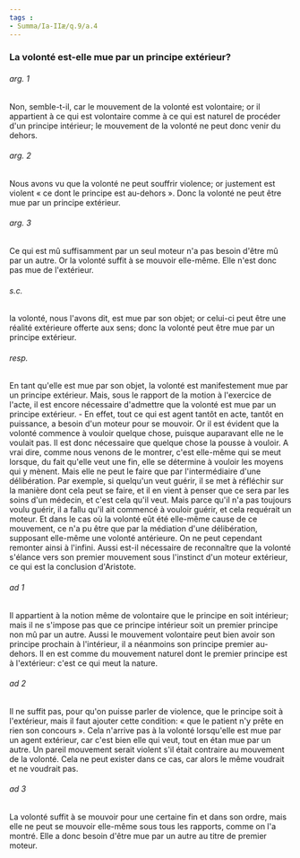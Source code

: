 ```yaml
---
tags : 
- Summa/Ia-IIæ/q.9/a.4
---
```


### La volonté est-elle mue par un principe extérieur?

###### arg. 1
Non, semble-t-il, car le mouvement de la volonté est volontaire; or il appartient à ce qui est volontaire comme à ce qui est naturel de procéder d'un principe intérieur; le mouvement de la volonté ne peut donc venir du dehors. 

###### arg. 2
Nous avons vu que la volonté ne peut souffrir violence; or justement est violent « ce dont le principe est au-dehors ». Donc la volonté ne peut être mue par un principe extérieur. 

###### arg. 3
Ce qui est mû suffisamment par un seul moteur n'a pas besoin d'être mû par un autre. Or la volonté suffit à se mouvoir elle-même. Elle n'est donc pas mue de l'extérieur. 

###### s.c.
la volonté, nous l'avons dit, est mue par son objet; or celui-ci peut être une réalité extérieure offerte aux sens; donc la volonté peut être mue par un principe extérieur. 

###### resp.
En tant qu'elle est mue par son objet, la volonté est manifestement mue par un principe extérieur. Mais, sous le rapport de la motion à l'exercice de l'acte, il est encore nécessaire d'admettre que la volonté est mue par un principe extérieur. - En effet, tout ce qui est agent tantôt en acte, tantôt en puissance, a besoin d'un moteur pour se mouvoir. Or il est évident que la volonté commence à vouloir quelque chose, puisque auparavant elle ne le voulait pas. Il est donc nécessaire que quelque chose la pousse à vouloir. A vrai dire, comme nous venons de le montrer, c'est elle-même qui se meut lorsque, du fait qu'elle veut une fin, elle se détermine à vouloir les moyens qui y mènent. Mais elle ne peut le faire que par l'intermédiaire d'une délibération. Par exemple, si quelqu'un veut guérir, il se met à réfléchir sur la manière dont cela peut se faire, et il en vient à penser que ce sera par les soins d'un médecin, et c'est cela qu'il veut. Mais parce qu'il n'a pas toujours voulu guérir, il a fallu qu'il ait commencé à vouloir guérir, et cela requérait un moteur. Et dans le cas où la volonté eût été elle-même cause de ce mouvement, ce n'a pu être que par la médiation d'une délibération, supposant elle-même une volonté antérieure. On ne peut cependant remonter ainsi à l'infini. Aussi est-il nécessaire de reconnaître que la volonté s'élance vers son premier mouvement sous l'instinct d'un moteur extérieur, ce qui est la conclusion d'Aristote. 

###### ad 1
Il appartient à la notion même de volontaire que le principe en soit intérieur; mais il ne s'impose pas que ce principe intérieur soit un premier principe non mû par un autre. Aussi le mouvement volontaire peut bien avoir son principe prochain à l'intérieur, il a néanmoins son principe premier au-dehors. Il en est comme du mouvement naturel dont le premier principe est à l'extérieur: c'est ce qui meut la nature. 

###### ad 2
Il ne suffit pas, pour qu'on puisse parler de violence, que le principe soit à l'extérieur, mais il faut ajouter cette condition: « que le patient n'y prête en rien son concours ». Cela n'arrive pas à la volonté lorsqu'elle est mue par un agent extérieur, car c'est bien elle qui veut, tout en étan mue par un autre. Un pareil mouvement serait violent s'il était contraire au mouvement de la volonté. Cela ne peut exister dans ce cas, car alors le même voudrait et ne voudrait pas. 

###### ad 3
La volonté suffit à se mouvoir pour une certaine fin et dans son ordre, mais elle ne peut se mouvoir elle-même sous tous les rapports, comme on l'a montré. Elle a donc besoin d'être mue par un autre au titre de premier moteur. 

